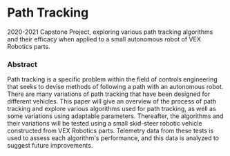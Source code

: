 # Path Tracking
2020-2021 Capstone Project, exploring various path tracking algorithms and their efficacy when applied to a small autonomous robot of VEX Robotics parts.

### Abstract
Path tracking is a specific problem within the field of controls engineering that seeks to devise methods of following a path with an autonomous robot. There are many variations of path tracking that have been designed for different vehicles. This paper will give an overview of the process of path tracking and explore various algorithms used for path tracking, as well as some variations using adaptable parameters. Thereafter, the algorithms and their variations will be tested using a small skid-steer robotic vehicle constructed from VEX Robotics parts. Telemetry data from these tests is used to assess each algorithm's performance, and this data is analyzed to suggest future improvements.
